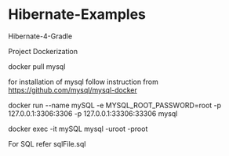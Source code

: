# Hibernate-Examples
Hibernate-4-Gradle

Project Dockerization  

docker pull mysql

for installation of mysql follow instruction from 
https://github.com/mysql/mysql-docker


docker run --name mySQL -e MYSQL_ROOT_PASSWORD=root -p 127.0.0.1:3306:3306 -p 127.0.0.1:33306:33306 mysql

docker exec -it mySQL mysql -uroot -proot

For SQL refer sqlFile.sql